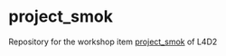 # project_smok
Repository for the workshop item [project_smok](https://steamcommunity.com/sharedfiles/filedetails/?id=2229460523) of L4D2
